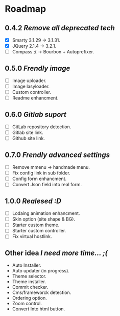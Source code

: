 # Roadmap
## 0.4.2 *Remove all deprecated tech*
* [x] Smarty 3.1.29 -> 3.1.31.
* [x] JQuery 2.1.4 -> 3.2.1.
* [ ] Compass ;( -> Bourbon + Autoprefixer.

## 0.5.0 *Frendly image*
* [ ] Image uploader.
* [ ] Image lasyloader.
* [ ] Custom controller.
* [ ] Readme enhancment.

## 0.6.0 *Gitlab suport*
* [ ] GitLab repository detection.
* [ ] Gitlab site link.
* [ ] Github site link.

## 0.7.0 *Frendly advanced settings*
* [ ] Remove mmenu -> handmade menu.
* [ ] Fix config link in sub folder.
* [ ] Config form enhancment.
* [ ] Convert Json field into real form.

## 1.0.0 *Realesed :D*
* [ ] Lodaing animation enhancment.
* [ ] Skin option (site shape & BG).
* [ ] Starter custom theme.
* [ ] Starter custom controller.
* [ ] Fix virtual hostlink.

## Other idea *I need more time... ;(*
* Auto Installer.
* Auto updater (in progress).
* Theme selector.
* Theme installer.
* Commit checker.
* Cms/frameworck detection.
* Ordering option.
* Zoom control.
* Convert Into html button.